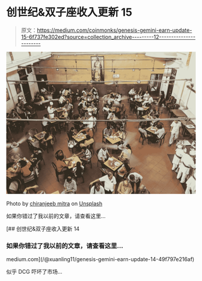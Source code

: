 # 创世纪&双子座收入更新 15

> 原文：<https://medium.com/coinmonks/genesis-gemini-earn-update-15-6f737fe302ed?source=collection_archive---------12----------------------->

![](img/a3c83af23812b74d401f874167becad3.png)

Photo by [chiranjeeb mitra](https://unsplash.com/@chiro_007?utm_source=medium&utm_medium=referral) on [Unsplash](https://unsplash.com?utm_source=medium&utm_medium=referral)

如果你错过了我以前的文章，请查看这里…

[](/@xuanling11/genesis-gemini-earn-update-14-49f797e216af) [## 创世纪&双子座收入更新 14

### 如果你错过了我以前的文章，请查看这里…

medium.com](/@xuanling11/genesis-gemini-earn-update-14-49f797e216af) 

似乎 DCG 吓坏了市场…